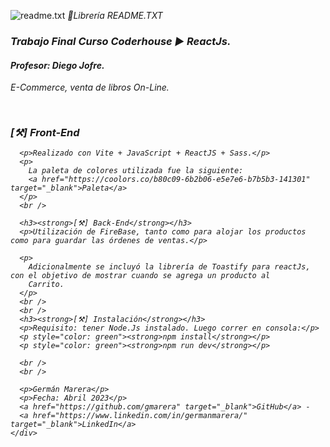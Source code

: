 
![readme.txt](https://firebasestorage.googleapis.com/v0/b/readmetxt-92c8b.appspot.com/o/logo2.png?alt=media&token=2ea2ae96-f3ef-4174-8e7d-cc40fd0a5624)
      <em>📕Librería README.TXT<em>
      <br />
      <h3>Trabajo Final Curso Coderhouse ▶ ReactJs.</h3>
      <h4>Profesor: Diego Jofre.</h4>
      <p>E-Commerce, venta de libros On-Line.</p>
      <br />
      <h3><strong>[⚒] Front-End</strong></h3>

      <p>Realizado con Vite + JavaScript + ReactJS + Sass.</p>
      <p>
        La paleta de colores utilizada fue la siguiente:
        <a href="https://coolors.co/b80c09-6b2b06-e5e7e6-b7b5b3-141301" target="_blank">Paleta</a>
      </p>
      <br />

      <h3><strong>[⚒] Back-End</strong></h3>
      <p>Utilización de FireBase, tanto como para alojar los productos como para guardar las órdenes de ventas.</p>

      <p>
        Adicionalmente se incluyó la librería de Toastify para reactJs, con el objetivo de mostrar cuando se agrega un producto al
        Carrito.
      </p>
      <br />
      <br />
      <h3><strong>[⚒] Instalación</strong></h3>
      <p>Requisito: tener Node.Js instalado. Luego correr en consola:</p>
      <p style="color: green"><strong>npm install</strong></p>
      <p style="color: green"><strong>npm run dev</strong></p>

      <br />
      <br />

      <p>Germán Marera</p>
      <p>Fecha: Abril 2023</p>
      <a href="https://github.com/gmarera" target="_blank">GitHub</a> -
      <a href="https://www.linkedin.com/in/germanmarera/" target="_blank">LinkedIn</a>
    </div>
  </main>
</html>
